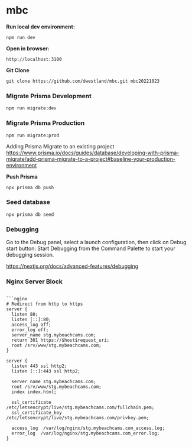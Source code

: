 # mbc

**Run local dev environment:**

```
npm run dev
```

**Open in browser:**

```
http://localhost:3100
```

**Git Clone**

```
git clone https://github.com/dwestland/mbc.git mbc20221023
```

<!-- ### Migrate Prisma

```
npx prisma migrate dev --name my-named-migration
``` -->

### Migrate Prisma Development

```
npm run migrate:dev
```

### Migrate Prisma Production

```
npm run migrate:prod
```

Adding Prisma Migrate to an existing project
https://www.prisma.io/docs/guides/database/developing-with-prisma-migrate/add-prisma-migrate-to-a-project#baseline-your-production-environment

**Push Prisma**

```
npx prisma db push
```

### Seed database

```
npx prisma db seed
```

### Debugging

Go to the Debug panel, select a launch configuration, then click on Debug start button: Start Debugging from the Command Palette to start your debugging session.

https://nextjs.org/docs/advanced-features/debugging

### Nginx Server Block

````

```nginx
# Redirect from http to https
server {
  listen 80;
  listen [::]:80;
  access_log off;
  error_log off;
  server_name stg.mybeachcams.com;
  return 301 https://$host$request_uri;
  root /srv/www/stg.mybeachcams.com;
}

server {
  listen 443 ssl http2;
  listen [::]:443 ssl http2;

  server_name stg.mybeachcams.com;
  root /srv/www/stg.mybeachcams.com;
  index index.html;

  ssl_certificate /etc/letsencrypt/live/stg.mybeachcams.com/fullchain.pem;
  ssl_certificate_key /etc/letsencrypt/live/stg.mybeachcams.com/privkey.pem;

  access_log  /var/log/nginx/stg.mybeachcams.com_access.log;
  error_log  /var/log/nginx/stg.mybeachcams.com_error.log;
}
````
